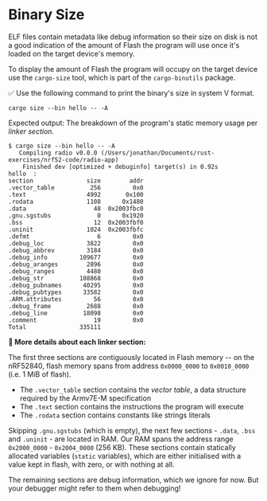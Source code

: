 # Binary Size

ELF files contain metadata like debug information so their size on disk is not a good indication of the amount of Flash the program will use once it's loaded on the target device's memory.

To display the amount of Flash the program will occupy on the target device use the `cargo-size` tool, which is part of the `cargo-binutils` package.

✅ Use the following command to print the binary's size in system V format.

```console
cargo size --bin hello -- -A
```

Expected output: The breakdown of the program's static memory usage per *linker section*.

```console
$ cargo size --bin hello -- -A
   Compiling radio v0.0.0 (/Users/jonathan/Documents/rust-exercises/nrf52-code/radio-app)
    Finished dev [optimized + debuginfo] target(s) in 0.92s
hello  :
section               size        addr
.vector_table          256         0x0
.text                 4992       0x100
.rodata               1108      0x1480
.data                   48  0x2003fbc0
.gnu.sgstubs             0      0x1920
.bss                    12  0x2003fbf0
.uninit               1024  0x2003fbfc
.defmt                   6         0x0
.debug_loc            3822         0x0
.debug_abbrev         3184         0x0
.debug_info         109677         0x0
.debug_aranges        2896         0x0
.debug_ranges         4480         0x0
.debug_str          108868         0x0
.debug_pubnames      40295         0x0
.debug_pubtypes      33582         0x0
.ARM.attributes         56         0x0
.debug_frame          2688         0x0
.debug_line          18098         0x0
.comment                19         0x0
Total               335111
```

**🔎 More details about each linker section:**

The first three sections are contiguously located in Flash memory -- on the nRF52840, flash memory spans from address `0x0000_0000` to `0x0010_0000` (i.e. 1 MiB of flash).

* The `.vector_table` section contains the *vector table*, a data structure required by the Armv7E-M specification
* The `.text` section contains the instructions the program will execute
* The `.rodata` section contains constants like strings literals

Skipping `.gnu.sgstubs` (which is empty), the next few sections - `.data`, `.bss` and `.uninit` - are located in RAM. Our RAM spans the address range `0x2000_0000` - `0x2004_0000` (256 KB). These sections contain statically allocated variables (`static` variables), which are either initialised with a value kept in flash, with zero, or with nothing at all.

The remaining sections are debug information, which we ignore for now. But your debugger might refer to them when debugging!
